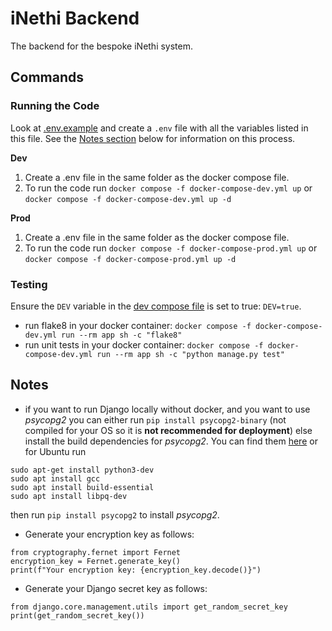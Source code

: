 # iNethi Backend
The backend for the bespoke iNethi system.

## Commands
### Running the Code
Look at [.env.example](.env.example) and create a `.env` file with all the variables listed in this file. See 
the [Notes section](#notes) below for information on this process.

**Dev**
1. Create a .env file in the same folder as the docker compose file.
2. To run the code run `docker compose -f docker-compose-dev.yml up` or `docker compose -f docker-compose-dev.yml up -d`

**Prod**
1. Create a .env file in the same folder as the docker compose file.
2. To run the code run `docker compose -f docker-compose-prod.yml up` or `docker compose -f docker-compose-prod.yml up -d`

### Testing
Ensure the `DEV` variable in the [dev compose file](docker-compose-dev.yml) is set to true: `DEV=true`.

* run flake8 in your docker container: `docker compose -f docker-compose-dev.yml run --rm app sh -c "flake8"`
* run unit tests in your docker container: `docker compose -f docker-compose-dev.yml run --rm app sh -c "python manage.py test"`

## Notes
* if you want to run Django locally without docker, and you want to use _psycopg2_ you can either run 
`pip install psycopg2-binary` (not compiled for your OS so it is **not recommended for deployment**) else install the
build dependencies for _psycopg2_. You can find them [here](https://www.psycopg.org/docs/install.html) or for Ubuntu run
```
sudo apt-get install python3-dev
sudo apt install gcc
sudo apt install build-essential
sudo apt install libpq-dev
```
then run `pip install psycopg2` to install _psycopg2_.
* Generate your encryption key as follows:
```
from cryptography.fernet import Fernet
encryption_key = Fernet.generate_key()
print(f"Your encryption key: {encryption_key.decode()}")
```

* Generate your Django secret key as follows:
```
from django.core.management.utils import get_random_secret_key
print(get_random_secret_key())
```
